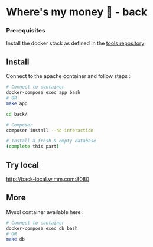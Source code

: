 # Where's my money 🥵 - back

### Prerequisites

Install the docker stack as defined in the [tools repository](https://gitlab.com/where-is-my-moneyy/back/-/tree/main/docker)

## Install

Connect to the apache container and follow steps :

```bash
# Connect to container
docker-compose exec app bash
# OR
make app

cd back/

# Composer
composer install --no-interaction

# Install a fresh & empty database
(complete this part)
```

## Try local

http://back-local.wimm.com:8080

## More

Mysql container available here :

```bash
# Connect to container
docker-compose exec db bash
# OR
make db
```
